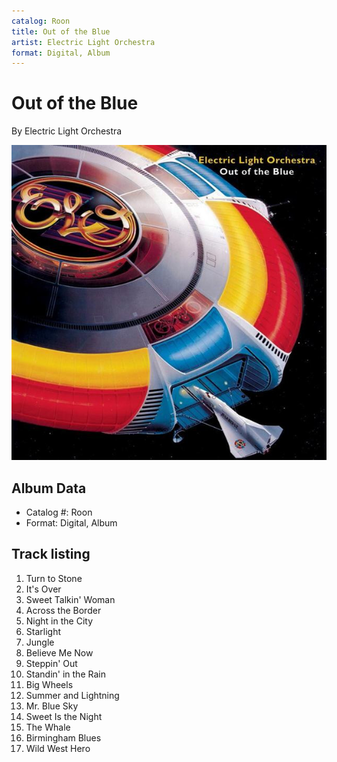 ```yaml
---
catalog: Roon
title: Out of the Blue
artist: Electric Light Orchestra
format: Digital, Album
---
```


# Out of the Blue

By Electric Light Orchestra

![](../../assets/albumcovers/Electric_Light_Orchestra-Out_of_the_Blue.png)

## Album Data

- Catalog #: Roon
- Format: Digital, Album


## Track listing


1. Turn to Stone
2. It's Over
3. Sweet Talkin' Woman
4. Across the Border
5. Night in the City
6. Starlight
7. Jungle
8. Believe Me Now
9. Steppin' Out
10. Standin' in the Rain
11. Big Wheels
12. Summer and Lightning
13. Mr. Blue Sky
14. Sweet Is the Night
15. The Whale
16. Birmingham Blues
17. Wild West Hero

